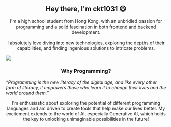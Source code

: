 <h2 align="center">Hey there, I'm ckt1031 😃</h2>

<p align="center">
  I'm a high school student from Hong Kong, with an unbridled passion for programming and a solid fascination in both frontend and backend development.
  <br />
  <br />
  I absolutely love diving into new technologies, exploring the depths of their capabilities, and finding ingenious solutions to intricate problems.
</p>

<div align="center" style="display: flex; flex-direction: column">
    <img src="https://github-readme-stats.tsun1031.xyz/api?username=ckt1031&show_icons=true&count_private=true&theme=dark"></img>
</div>

<h3 align="center">Why Programming?</h3>
<em>“Programming is the new literacy of the digital age, and like every other form of literacy, it empowers those who learn it to change their lives and the world around them.”</em>

<p align="center">
  I'm enthusiastic about exploring the potential of different programming languages and am driven to create tools that help make our lives better. My excitement extends to the world of AI, especially Generative AI, which holds the key to unlocking unimaginable possibilities in the future!
</p>

